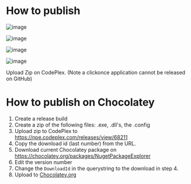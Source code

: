How to publish
====


![image](https://cloud.githubusercontent.com/assets/5808377/13203106/5f2f18a8-d8af-11e5-98fc-530b9f9d18c3.png)

![image](https://cloud.githubusercontent.com/assets/5808377/13203107/62992a60-d8af-11e5-8446-1d178776c0e7.png)

![image](https://cloud.githubusercontent.com/assets/5808377/13203109/65303066-d8af-11e5-8483-5f0f2cdeff92.png)

![image](https://cloud.githubusercontent.com/assets/5808377/13203110/70861066-d8af-11e5-8969-2341d2557481.png)


Upload Zip on CodePlex. (Note a clickonce application cannot be released on GitHub)


How to publish on Chocolatey
===

1. Create a release build
2. Create a zip of the following files: .exe, .dll's, the .config
3. Upload zip to CodePlex to https://npe.codeplex.com/releases/view/68211
4. Copy the download id (last number) from the URL.
5. Download current Chocolatey package on https://chocolatey.org/packages/NugetPackageExplorer
6. Edit the version number
7. Change the `DownloadId` in the querystring to the download in step 4.
8. Upload to [Chocolatey.org](https://chocolatey.org)
